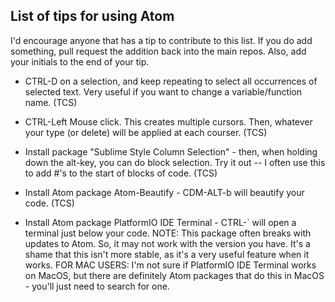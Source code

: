 ## List of tips for using Atom

I'd encourage anyone that has a tip to contribute to this list. If you do add something, pull request the addition back into the main repos. Also, add your initials to the end of your tip.  

* CTRL-D on a selection, and keep repeating to select all occurrences of selected text. Very useful if you want to change a variable/function name. (TCS)

* CTRL-Left Mouse click. This creates multiple cursors. Then, whatever your type (or delete) will be applied at each courser. (TCS)

* Install package "Sublime Style Column Selection" - then, when holding down the alt-key, you can do block selection. Try it out -- I often use this to add #'s to the start of blocks of code. (TCS)

* Install Atom package Atom-Beautify - CDM-ALT-b will beautify your code. (TCS)

* Install Atom package PlatformIO IDE Terminal - CTRL-\` will open a terminal just below your code.  NOTE: This package often breaks with updates to Atom. So, it may not work with the version you have. It's a shame that this isn't more stable, as it's a very useful feature when it works. FOR MAC USERS: I'm not sure if PlatformIO IDE Terminal works on MacOS, but there are definitely Atom packages that do this in MacOS - you'll just need to search for one.
